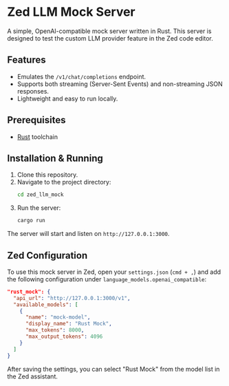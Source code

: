 # Zed LLM Mock Server

A simple, OpenAI-compatible mock server written in Rust. This server is designed to test the custom LLM provider feature in the Zed code editor.

## Features

- Emulates the `/v1/chat/completions` endpoint.
- Supports both streaming (Server-Sent Events) and non-streaming JSON responses.
- Lightweight and easy to run locally.

## Prerequisites

- [Rust](https://www.rust-lang.org/tools/install) toolchain

## Installation & Running

1. Clone this repository.
2. Navigate to the project directory:
   ```bash
   cd zed_llm_mock
   ```
3. Run the server:
   ```bash
   cargo run
   ```
The server will start and listen on `http://127.0.0.1:3000`.

## Zed Configuration

To use this mock server in Zed, open your `settings.json` (`cmd + ,`) and add the following configuration under `language_models.openai_compatible`:

```json
"rust_mock": {
  "api_url": "http://127.0.0.1:3000/v1",
  "available_models": [
    {
      "name": "mock-model",
      "display_name": "Rust Mock",
      "max_tokens": 8000,
      "max_output_tokens": 4096
    }
  ]
}
```

After saving the settings, you can select "Rust Mock" from the model list in the Zed assistant.
